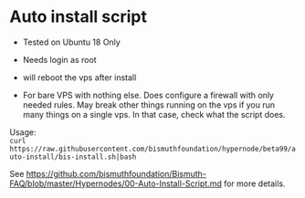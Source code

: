 # Auto install script

- Tested on Ubuntu 18 Only
- Needs login as root
- will reboot the vps after install

- For bare VPS with nothing else. Does configure a firewall with only needed rules. May break other things running on the vps if you run many things on a single vps. In that case, check what the script does.

Usage:  
`curl https://raw.githubusercontent.com/bismuthfoundation/hypernode/beta99/auto-install/bis-install.sh|bash`

See https://github.com/bismuthfoundation/Bismuth-FAQ/blob/master/Hypernodes/00-Auto-Install-Script.md for more details.
